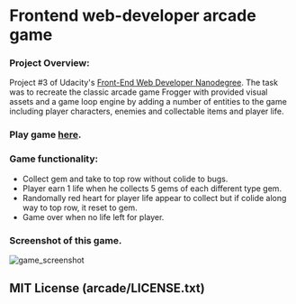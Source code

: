 # Frontend web-developer arcade game

### Project Overview:

Project #3 of Udacity's [Front-End Web Developer Nanodegree](https://www.udacity.com/course/front-end-web-developer-nanodegree--nd001). The task was to recreate the classic arcade game Frogger with provided visual assets and a game loop engine by adding a number of entities to the game including player characters, enemies and collectable items and player life.

### Play game [here](https://kiranapatel.github.io/arcade/).

### Game functionality:

* Collect gem and take to top row without colide to bugs.
* Player earn 1 life when he collects 5 gems of each different type gem.
* Randomally red heart for player life appear to collect but if colide along way to top row, it reset to gem.
* Game over when no life left for player.

### Screenshot of this game.
![game_screenshot](https://user-images.githubusercontent.com/30094575/30642094-0bfeec94-9dcf-11e7-946d-152f7c61ad65.png)

## MIT License (arcade/LICENSE.txt)


